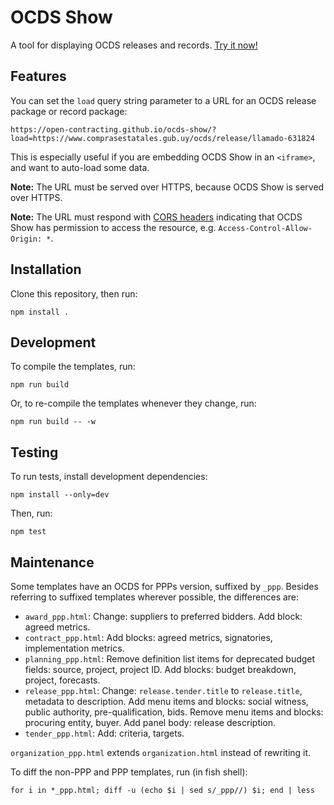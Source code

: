 # OCDS Show

A tool for displaying OCDS releases and records. [Try it now!](https://open-contracting.github.io/ocds-show/)

## Features

You can set the `load` query string parameter to a URL for an OCDS release package or record package:

    https://open-contracting.github.io/ocds-show/?load=https://www.comprasestatales.gub.uy/ocds/release/llamado-631824

This is especially useful if you are embedding OCDS Show in an `<iframe>`, and want to auto-load some data.

**Note:** The URL must be served over HTTPS, because OCDS Show is served over HTTPS.

**Note:** The URL must respond with [CORS headers](https://developer.mozilla.org/en-US/docs/Web/HTTP/CORS) indicating that OCDS Show has permission to access the resource, e.g. `Access-Control-Allow-Origin: *`.

## Installation

Clone this repository, then run:

    npm install .

## Development

To compile the templates, run:

    npm run build

Or, to re-compile the templates whenever they change, run:

    npm run build -- -w

## Testing

To run tests, install development dependencies:

    npm install --only=dev

Then, run:

    npm test

## Maintenance

Some templates have an OCDS for PPPs version, suffixed by `_ppp`. Besides referring to suffixed templates wherever possible, the differences are:

* `award_ppp.html`: Change: suppliers to preferred bidders. Add block: agreed metrics.
* `contract_ppp.html`: Add blocks: agreed metrics, signatories, implementation metrics.
* `planning_ppp.html`: Remove definition list items for deprecated budget fields: source, project, project ID. Add blocks: budget breakdown, project, forecasts.
* `release_ppp.html`: Change: `release.tender.title` to `release.title`, metadata to description. Add menu items and blocks: social witness, public authority, pre-qualification, bids. Remove menu items and blocks: procuring entity, buyer. Add panel body: release description.
* `tender_ppp.html`: Add: criteria, targets.

`organization_ppp.html` extends `organization.html` instead of rewriting it.

To diff the non-PPP and PPP templates, run (in fish shell):

    for i in *_ppp.html; diff -u (echo $i | sed s/_ppp//) $i; end | less
